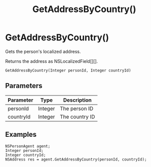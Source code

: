 ﻿---
uid: crmscript_class_nspersonagent_getaddressbycountry
title: GetAddressByCountry()
description: CRMScript method in the NSPersonAgent class that gets the person's localized address
intellisense: NSPersonAgent.GetAddressByCountry
keywords: NSPersonAgent, GetAddressByCountry, GetAddressByCountry(Integer,Integer)
so.topic: reference
---

# GetAddressByCountry()

Gets the person's localized address.

Returns the address as NSLocalizedField[][].

`GetAddressByCountry(Integer personId, Integer countryId)`

## Parameters

| Parameter | Type | Description |
|---|---|---|
| personId | Integer | The person ID |
| countryId | Integer | The country ID |

## Examples

```crmscript
NSPersonAgent agent;
Integer personId;
Integer countryId;
NSAddress res = agent.GetAddressByCountry(personId, countryId);
```
